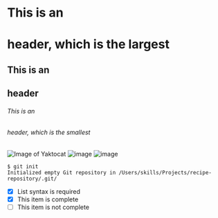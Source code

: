 # This is an <h1> header, which is the largest
## This is an <h2> header
###### This is an <h6> header, which is the smallest
![Image of Yaktocat](https://octodex.github.com/images/yaktocat.png)
  ![image](https://user-images.githubusercontent.com/72248651/172781902-197bfdb8-fa81-4ba3-aec6-3d79f790b2ed.png)
![image](https://user-images.githubusercontent.com/72248651/172781978-b7b7af16-7c31-418a-818e-2f10fca7cf0e.png)

  
  
```
$ git init
Initialized empty Git repository in /Users/skills/Projects/recipe-repository/.git/
```
  
- [x] List syntax is required
- [x] This item is complete
- [ ] This item is not complete
